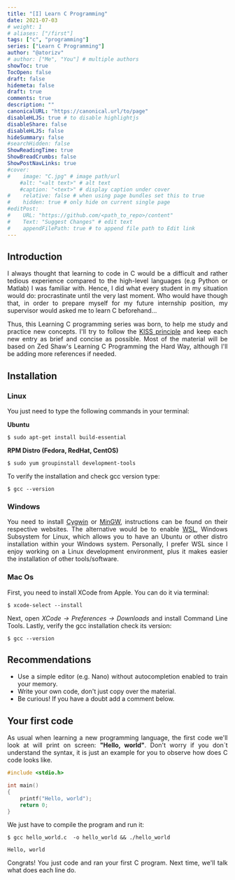 ```yaml
---
title: "[I] Learn C Programming"
date: 2021-07-03
# weight: 1
# aliases: ["/first"]
tags: ["c", "programming"]
series: ["Learn C Programming"]
author: "@atorizv"
# author: ["Me", "You"] # multiple authors
showToc: true
TocOpen: false
draft: false
hidemeta: false
draft: true
comments: true
description: ""
canonicalURL: "https://canonical.url/to/page"
disableHLJS: true # to disable highlightjs
disableShare: false
disableHLJS: false
hideSummary: false
#searchHidden: false
ShowReadingTime: true
ShowBreadCrumbs: false
ShowPostNavLinks: true
#cover:
#    image: "C.jpg" # image path/url
    #alt: "<alt text>" # alt text
    #caption: "<text>" # display caption under cover
#    relative: false # when using page bundles set this to true
#    hidden: true # only hide on current single page
#editPost:
#    URL: "https://github.com/<path_to_repo>/content"
#    Text: "Suggest Changes" # edit text
#    appendFilePath: true # to append file path to Edit link
---
```

<div style="text-align: justify"> 

## Introduction
I always thought that learning to code in C would be a difficult and rather tedious experience compared to the high-level languages (e.g Python or Matlab) I was familiar with. Hence, I did what every student in my situation would do: procrastinate until the very last moment. Who would have though that, in order to prepare myself for my future internship position, my supervisor would asked me to learn C beforehand...

Thus, this Learning C programming series was born, to help me study and practice new concepts. I'll try to follow the [KISS principle](https://en.wikipedia.org/wiki/KISS_principle) and keep each new entry as brief and concise as possible. Most of the material will be based on Zed Shaw's Learning C Programming the Hard Way, although I'll be adding more references if needed.

## Installation
### Linux
You just need to type the following commands in your terminal:

**Ubuntu**️
```shell
$ sudo apt-get install build-essential
```
**RPM Distro (Fedora, RedHat, CentOS)**
```shell
$ sudo yum groupinstall development-tools
```

To verify the installation and check gcc version type:
```shell
$ gcc --version
```

### Windows
You need to install [Cygwin](https://www.cygwin.com/) or [MinGW](http://mingw-w64.org/doku.php), instructions can be found on their respective websites. The alternative would be to enable [WSL](https://docs.microsoft.com/es-es/windows/wsl/install-win10), Windows Subsystem for Linux, which allows you to have an Ubuntu or other distro installation within your Windows system. Personally, I prefer WSL since I enjoy working on a Linux development environment, plus it makes easier the installation of other tools/software.

### Mac Os
First, you need to install XCode from Apple. You can do it via terminal:
```shell
$ xcode-select --install
```
Next, open *XCode -> Preferences -> Downloads* and install Command Line Tools. Lastly, verify the gcc installation check its version:
 ```shell
$ gcc --version
```

## Recommendations
* Use a simple editor (e.g. Nano) without autocompletion enabled to train your memory.
* Write your own code, don't just copy over the material.
* Be curious! If you have a doubt add a comment below.

## Your first code
As usual when learning a new programming language, the first code we'll look at will print on screen: **"Hello, world"**. Don't worry if you don´t understand the syntax, it is just an example for you to observe how does C code looks like.
```c {linenos=table,hl_lines=[1],linenostart=1}
#include <stdio.h>

int main() 
{
    printf("Hello, world");
    return 0;
}
```

We just have to compile the program and run it:
```shell
$ gcc hello_world.c  -o hello_world && ./hello_world
```

```
Hello, world
```

Congrats! You just code and ran your first C program. Next time, we'll talk what does each line do.
</div>
